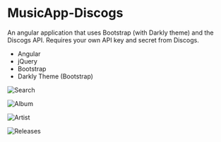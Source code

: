 # MusicApp-Discogs
An angular application that uses Bootstrap (with Darkly theme) and the Discogs API. Requires your own API key and secret from Discogs.

* Angular
* jQuery
* Bootstrap
* Darkly Theme (Bootstrap)

![Search](http://philvr.com/Projects/MusicApp/search.png)

![Album](http://philvr.com/Projects/MusicApp/album.png)

![Artist](http://philvr.com/Projects/MusicApp/artist.png)

![Releases](http://philvr.com/Projects/MusicApp/releases.png)
